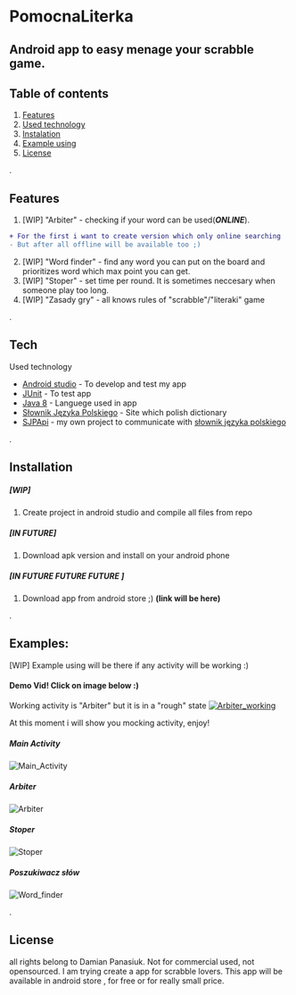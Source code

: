 # PomocnaLiterka
## Android app to easy menage your scrabble game.

## Table of contents
1. [ Features ](#fea)
2. [ Used technology ](#tech)
3. [ Instalation ](#instal)
4. [ Example using ](#example)
5. [ License ](#lic)

<a name="fea">.</a>
## Features

1. [WIP]  "Arbiter" - checking if your word can be used(***ONLINE***).
```diff
+ For the first i want to create version which only online searching
- But after all offline will be available too ;)
```
2. [WIP] "Word finder" - find any word you can put on the board and prioritizes word which max point you can get.
3.  [WIP] "Stoper" - set time per round. It is sometimes neccesary when someone play too long.
4. [WIP] "Zasady gry" - all knows rules of "scrabble"/"literaki" game

<a name="tech">.</a>
## Tech

Used technology

- [Android studio](https://developer.android.com/studio) - To develop and test my app
- [JUnit](https://junit.org/junit5/) - To test app
- [Java 8](https://java.com/pl/download/help/java8.html) - Languege used in app
- [Słownik Języka Polskiego](https://sjp.pl) - Site which polish dictionary
- [SJPApi](https://github.com/GHRik/SjpAPI) - my own project to communicate with [słownik języka polskiego](www.sjp.pl)

<a name="instal">.</a>
## Installation

##### [WIP]
1. Create project in android studio and compile all files from repo

##### [IN FUTURE]
1. Download apk version and install on your android phone

##### [IN FUTURE FUTURE FUTURE ]
1. Download app from android store ;) **(link will be here)**

<a name="examples">.</a>
## Examples:

[WIP] Example using will be there if any activity will be working :)


#### Demo Vid! Click on image below :)
Working activity is "Arbiter" but it is in a "rough" state
[![Arbiter_working](https://github.com/GHRik/PomocnaLiterka/blob/main/examplePNGForVid/Arbiter.PNG)](https://youtu.be/ObImR1PiZHY)

At this moment i will show you mocking activity, enjoy!

##### Main Activity
![Main_Activity](https://github.com/GHRik/PomocnaLiterka/blob/main/mockingPNG/main_activity.PNG?raw=true)

##### Arbiter
![Arbiter](https://github.com/GHRik/PomocnaLiterka/blob/main/mockingPNG/arbiter.PNG?raw=true)

##### Stoper
![Stoper](https://github.com/GHRik/PomocnaLiterka/blob/main/mockingPNG/stoper.PNG?raw=true)

##### Poszukiwacz słów
![Word_finder](https://github.com/GHRik/PomocnaLiterka/blob/main/mockingPNG/finder.PNG?raw=true)


<a name="lic">.</a>
## License
all rights belong to Damian Panasiuk. Not for commercial used, not opensourced.
I am trying create a app for scrabble lovers. This app will be available in android store , for free or for really small price.
